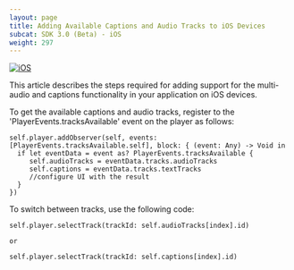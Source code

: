 ```yaml
---
layout: page
title: Adding Available Captions and Audio Tracks to iOS Devices
subcat: SDK 3.0 (Beta) - iOS
weight: 297
---
```


[![iOS](https://img.shields.io/badge/iOS-Supported-green.svg)](https://github.com/kaltura/player-sdk-native-ios) 

This article describes the steps required for adding support for the multi-audio and captions functionality in your application on iOS devices.

To get the available captions and audio tracks, register to the 'PlayerEvents.tracksAvailable' event on the player as follows:

```
self.player.addObserver(self, events: [PlayerEvents.tracksAvailable.self], block: { (event: Any) -> Void in
  if let eventData = event as? PlayerEvents.tracksAvailable {
     self.audioTracks = eventData.tracks.audioTracks
     self.captions = eventData.tracks.textTracks
     //configure UI with the result
  }
})
```

To switch between tracks, use the following code:

```
self.player.selectTrack(trackId: self.audioTracks[index].id)

or

self.player.selectTrack(trackId: self.captions[index].id)
```
